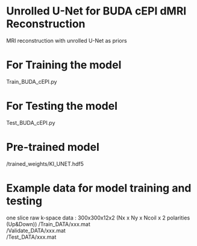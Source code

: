 # Unrolled U-Net for BUDA cEPI dMRI Reconstruction
MRI reconstruction with unrolled U-Net as priors
# For Training the model
Train_BUDA_cEPI.py
# For Testing the model
Test_BUDA_cEPI.py
# Pre-trained model
/trained_weights/KI_UNET.hdf5
# Example data for model training and testing
one slice raw k-space data : 300x300x12x2 (Nx x Ny x Ncoil x 2 polarities (Up&Down))
/Train_DATA/xxx.mat\
/Validate_DATA/xxx.mat\
/Test_DATA/xxx.mat
